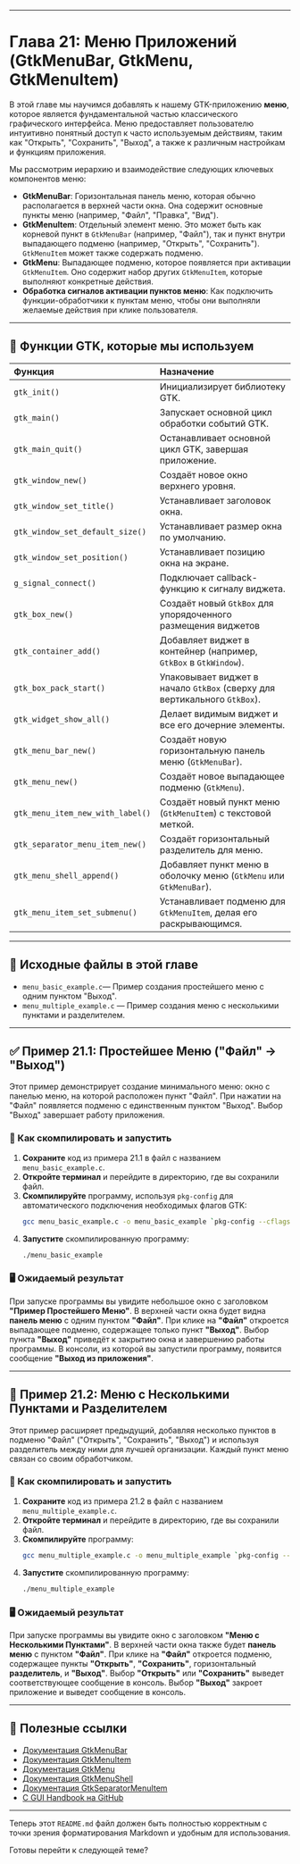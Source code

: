 -----
# Глава 21: Меню Приложений (GtkMenuBar, GtkMenu, GtkMenuItem)

В этой главе мы научимся добавлять к нашему GTK-приложению **меню**, которое является фундаментальной частью классического графического интерфейса. Меню предоставляет пользователю интуитивно понятный доступ к часто используемым действиям, таким как "Открыть", "Сохранить", "Выход", а также к различным настройкам и функциям приложения.

Мы рассмотрим иерархию и взаимодействие следующих ключевых компонентов меню:

  * **GtkMenuBar**: Горизонтальная панель меню, которая обычно располагается в верхней части окна. Она содержит основные пункты меню (например, "Файл", "Правка", "Вид").
  * **GtkMenuItem**: Отдельный элемент меню. Это может быть как корневой пункт в `GtkMenuBar` (например, "Файл"), так и пункт внутри выпадающего подменю (например, "Открыть", "Сохранить"). `GtkMenuItem` может также содержать подменю.
  * **GtkMenu**: Выпадающее подменю, которое появляется при активации `GtkMenuItem`. Оно содержит набор других `GtkMenuItem`, которые выполняют конкретные действия.
  * **Обработка сигналов активации пунктов меню**: Как подключить функции-обработчики к пунктам меню, чтобы они выполняли желаемые действия при клике пользователя.

-----

## 🔹 Функции GTK, которые мы используем

| Функция                           | Назначение                                                                    |
| :-------------------------------- | :---------------------------------------------------------------------------- |
| `gtk_init()`                      | Инициализирует библиотеку GTK.                                                |
| `gtk_main()`                      | Запускает основной цикл обработки событий GTK.                                |
| `gtk_main_quit()`                 | Останавливает основной цикл GTK, завершая приложение.                         |
| `gtk_window_new()`                | Создаёт новое окно верхнего уровня.                                           |
| `gtk_window_set_title()`          | Устанавливает заголовок окна.                                                 |
| `gtk_window_set_default_size()`   | Устанавливает размер окна по умолчанию.                                       |
| `gtk_window_set_position()`       | Устанавливает позицию окна на экране.                                         |
| `g_signal_connect()`              | Подключает callback-функцию к сигналу виджета.                                |
| `gtk_box_new()`                   | Создаёт новый `GtkBox` для упорядоченного размещения виджетов                 |
| `gtk_container_add()`             | Добавляет виджет в контейнер (например, `GtkBox` в `GtkWindow`).              |
| `gtk_box_pack_start()`            | Упаковывает виджет в начало `GtkBox` (сверху для вертикального `GtkBox`).     |
| `gtk_widget_show_all()`           | Делает видимым виджет и все его дочерние элементы.                            |
| `gtk_menu_bar_new()`              | Создаёт новую горизонтальную панель меню (`GtkMenuBar`).                      |
| `gtk_menu_new()`                  | Создаёт новое выпадающее подменю (`GtkMenu`).                                 |
| `gtk_menu_item_new_with_label()`  | Создаёт новый пункт меню (`GtkMenuItem`) с текстовой меткой.                  |
| `gtk_separator_menu_item_new()`   | Создаёт горизонтальный разделитель для меню.                                  |
| `gtk_menu_shell_append()`         | Добавляет пункт меню в оболочку меню (`GtkMenu` или `GtkMenuBar`).            |
| `gtk_menu_item_set_submenu()`     | Устанавливает подменю для `GtkMenuItem`, делая его раскрывающимся.            |

-----

## 📁 Исходные файлы в этой главе

  * `menu_basic_example.c`— Пример создания простейшего меню с одним пунктом "Выход".
  * `menu_multiple_example.c` — Пример создания меню с несколькими пунктами и разделителем.

-----

## ✅ Пример 21.1: Простейшее Меню ("Файл" -\> "Выход")

Этот пример демонстрирует создание минимального меню: окно с панелью меню, на которой расположен пункт "Файл". При нажатии на "Файл" появляется подменю с единственным пунктом "Выход". Выбор "Выход" завершает работу приложения.

### 🔧 Как скомпилировать и запустить

1.  **Сохраните** код из примера 21.1 в файл с названием `menu_basic_example.c`.
2.  **Откройте терминал** и перейдите в директорию, где вы сохранили файл.
3.  **Скомпилируйте** программу, используя `pkg-config` для автоматического подключения необходимых флагов GTK:
    ```bash
    gcc menu_basic_example.c -o menu_basic_example `pkg-config --cflags --libs gtk+-3.0`
    ```
4.  **Запустите** скомпилированную программу:
    ```bash
    ./menu_basic_example
    ```

### 🖥 Ожидаемый результат

При запуске программы вы увидите небольшое окно с заголовком **"Пример Простейшего Меню"**. В верхней части окна будет видна **панель меню** с одним пунктом **"Файл"**. При клике на **"Файл"** откроется выпадающее подменю, содержащее только пункт **"Выход"**. Выбор пункта **"Выход"** приведёт к закрытию окна и завершению работы программы. В консоли, из которой вы запустили программу, появится сообщение **"Выход из приложения"**.

-----

## 🚀 Пример 21.2: Меню с Несколькими Пунктами и Разделителем

Этот пример расширяет предыдущий, добавляя несколько пунктов в подменю "Файл" ("Открыть", "Сохранить", "Выход") и используя разделитель между ними для лучшей организации. Каждый пункт меню связан со своим обработчиком.

### 🔧 Как скомпилировать и запустить

1.  **Сохраните** код из примера 21.2 в файл с названием `menu_multiple_example.c`.
2.  **Откройте терминал** и перейдите в директорию, где вы сохранили файл.
3.  **Скомпилируйте** программу:
    ```bash
    gcc menu_multiple_example.c -o menu_multiple_example `pkg-config --cflags --libs gtk+-3.0`
    ```
4.  **Запустите** скомпилированную программу:
    ```bash
    ./menu_multiple_example
    ```

### 🖥 Ожидаемый результат

При запуске программы вы увидите окно с заголовком **"Меню с Несколькими Пунктами"**. В верхней части окна также будет **панель меню** с пунктом **"Файл"**. При клике на **"Файл"** откроется подменю, содержащее пункты **"Открыть"**, **"Сохранить"**, горизонтальный **разделитель**, и **"Выход"**. Выбор **"Открыть"** или **"Сохранить"** выведет соответствующее сообщение в консоль. Выбор **"Выход"** закроет приложение и выведет сообщение в консоль.

-----

## 🔗 Полезные ссылки

  * [Документация GtkMenuBar](https://docs.gtk.org/gtk3/class.MenuBar.html)
  * [Документация GtkMenuItem](https://docs.gtk.org/gtk3/class.MenuItem.html)
  * [Документация GtkMenu](https://docs.gtk.org/gtk3/class.Menu.html)
  * [Документация GtkMenuShell](https://docs.gtk.org/gtk3/class.MenuShell.html)
  * [Документация GtkSeparatorMenuItem](https://docs.gtk.org/gtk3/class.SeparatorMenuItem.html)
  * [C GUI Handbook на GitHub](https://github.com/AIDevelopersMonster/C_GUI_Handbook)

-----

Теперь этот `README.md` файл должен быть полностью корректным с точки зрения форматирования Markdown и удобным для использования.

Готовы перейти к следующей теме?